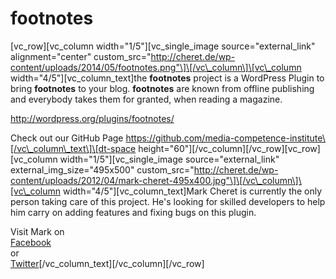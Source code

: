 # footnotes


\[vc\_row\]\[vc\_column width="1/5"\]\[vc\_single\_image source="external\_link" alignment="center" custom\_src="http://cheret.de/wp-content/uploads/2014/05/footnotes.png"\]\[/vc\_column\]\[vc\_column width="4/5"\]\[vc\_column\_text\]the **footnotes** project is a WordPress Plugin to bring **footnotes** to your blog. **footnotes** are known from offline publishing and everybody takes them for granted, when reading a magazine.

http://wordpress.org/plugins/footnotes/

Check out our GitHub Page https://github.com/media-competence-institute\[/vc\_column\_text\]\[dt-space height="60"\]\[/vc\_column\]\[/vc\_row\]\[vc\_row\]\[vc\_column width="1/5"\]\[vc\_single\_image source="external\_link" external\_img\_size="495x500" custom\_src="http://cheret.de/wp-content/uploads/2012/04/mark-cheret-495x400.jpg"\]\[/vc\_column\]\[vc\_column width="4/5"\]\[vc\_column\_text\]Mark Cheret is currently the only person taking care of this project. He's looking for skilled developers to help him carry on adding features and fixing bugs on this plugin.

Visit Mark on  
[Facebook](https://www.facebook.com/mark.cheret)  
or  
[Twitter](https://www.twitter.com/themanfisher)\[/vc\_column\_text\]\[/vc\_column\]\[/vc\_row\]
